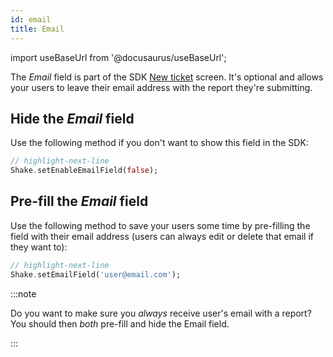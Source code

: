 ```yaml
---
id: email
title: Email
---
```

import useBaseUrl from '@docusaurus/useBaseUrl';

The *Email* field is part of the SDK [New ticket](flutter/new-ticket-screen.md) screen. It's optional and allows your users to leave their email address with the report they're submitting.

## Hide the *Email* field
Use the following method if you don't want to show this field in the SDK:

```dart title="main.dart"
// highlight-next-line
Shake.setEnableEmailField(false);
```

## Pre-fill the *Email* field
Use the following method to save your users some time by pre-filling the field with their email address (users can always edit or delete that email if they want to):

```dart title="main.dart"
// highlight-next-line
Shake.setEmailField('user@email.com');
```

:::note

Do you want to make sure you *always* receive user's email with a report? You should then *both* pre-fill and hide the Email field.

:::
